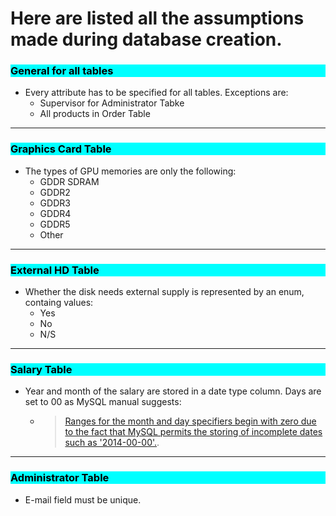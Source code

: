 # Here are listed all the assumptions made during database creation.

### <div style="background-color: Cyan;color:black;"> General for all tables </div>
* Every attribute has to be specified for all tables. Exceptions are:
  * Supervisor for Administrator Tabke
  * All products in Order Table
---
### <div style="background-color: Cyan;color:black;"> Graphics Card Table </div>
* The types of GPU memories are only the following: 
  * GDDR SDRAM
  * GDDR2
  * GDDR3
  * GDDR4
  * GDDR5
  * Other
---
### <div style="background-color: Cyan;color:black;"> External HD Table </div>
* Whether the disk needs external supply is represented by an enum, containg values:
  * Yes
  * No
  * N/S
---
### <div style="background-color: Cyan;color:black;"> Salary Table </div>
* Year and month of the salary are stored in a date type column. Days are set to 00 as MySQL manual suggests:
  * >[Ranges for the month and day specifiers begin with zero due to the fact that MySQL permits the storing of incomplete dates such as '2014-00-00'.](https://dev.mysql.com/doc/refman/8.0/en/date-and-time-functions.html#function_date-format).
---
### <div style="background-color: Cyan;color:black;"> Administrator Table </div>
* E-mail field must be unique. 

